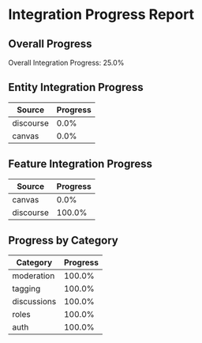 # Integration Progress Report

## Overall Progress

Overall Integration Progress: 25.0%

## Entity Integration Progress

| Source | Progress |
|--------|----------|
| discourse | 0.0% |
| canvas | 0.0% |

## Feature Integration Progress

| Source | Progress |
|--------|----------|
| canvas | 0.0% |
| discourse | 100.0% |

## Progress by Category

| Category | Progress |
|----------|----------|
| moderation | 100.0% |
| tagging | 100.0% |
| discussions | 100.0% |
| roles | 100.0% |
| auth | 100.0% |
